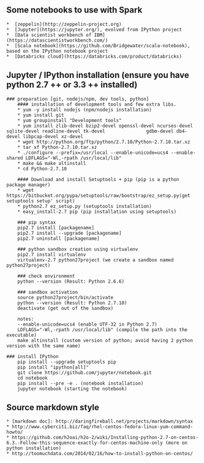 ## Some notebooks to use with Spark

	*  [zeppelin](http://zeppelin-project.org)
	*  [Jupyter](https://jupyter.org/), evolved from IPython project 
	*  [Data scientist workbench of IBM](https://datascientistworkbench.com/)
	*  [Scala notebook](https://github.com/Bridgewater/scala-notebook), based on the IPython notebook project 
	*  [Databricks cloud](https://databricks.com/product/databricks)

## Jupyter / IPython installation (ensure you have python 2.7 ++ or 3.3 ++ installed)
	
	### preparation [git, nodejs/npm, dev tools, python]
		#### installation of development tools and few extra libs.
		* yum -y install nodejs (npm/nodejs installation)
		* yum install git
		* yum groupinstall "Development tools"
		* yum install zlib-devel bzip2-devel openssl-devel ncurses-devel sqlite-devel readline-devel tk-devel 				gdbm-devel db4-devel libpcap-devel xz-devel
		* wget http://python.org/ftp/python/2.7.10/Python-2.7.10.tar.xz
		* tar xf Python-2.7.10.tar.xz
		* ./configure --prefix=/usr/local --enable-unicode=ucs4 --enable-shared LDFLAGS="-Wl,-rpath /usr/local/lib"
		* make && make altinstall 
		* cd Python-2.7.10
		
		#### Download and install Setuptools + pip (pip is a python package manager)
		* wget https://bitbucket.org/pypa/setuptools/raw/bootstrap/ez_setup.py(get setuptools setup' script)
		* python2.7 ez_setup.py (setuptools installation)
		* easy_install-2.7 pip (pip installation using setuptools)
		
		### pip syntax
		pip2.7 install [packagename]
		pip2.7 install --upgrade [packagename]
		pip2.7 uninstall [packagename]

		### python sandbox creation using virtualenv
		pip2.7 install virtualenv
		virtualenv-2.7 python27project (we create a sandbox named python27project)
		
		### check environment
		python --version (Result: Python 2.6.6)
		
		### sandbox activation
		source python27project/bin/activate
		python --version (Result: Python 2.7.10)
		deactivate (get out of the sandbox)
		
		notes:
		--enable-unicode=ucs4 (enable UTF-32 in Python 2.7)
		LDFLAGS="-Wl,-rpath /usr/local/lib" (compile the path into the executable)
		make altinstall (custom version of python; avoid having 2 python version with the same name)

	### install IPython
		pip install --upgrade setuptools pip
		pip install "ipython[all]"
		git clone https://github.com/jupyter/notebook.git
		cd notebook
		pip install --pre -e . (notebook installation)
		jupyter notebook (starting the notebook)

## Source markdown style
	
	* [markdown doc]: http://daringfireball.net/projects/markdown/syntax
	* http://www.cyberciti.biz/faq/rhel-centos-fedora-linux-yum-command-howto/
	* https://github.com/h2oai/h2o-2/wiki/Installing-python-2.7-on-centos-6.3.-Follow-this-sequence-exactly-for-centos-machine-only (more on python installation)
	* http://toomuchdata.com/2014/02/16/how-to-install-python-on-centos/
